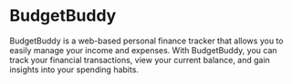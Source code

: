 # BudgetBuddy
BudgetBuddy is a web-based personal finance tracker that allows you to easily manage your income and expenses. With BudgetBuddy, you can track your financial transactions, view your current balance, and gain insights into your spending habits.

